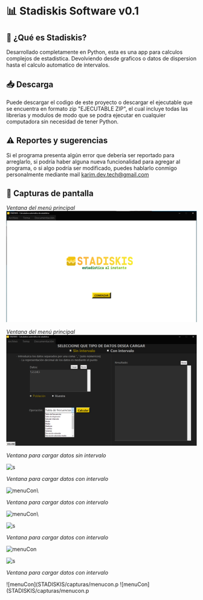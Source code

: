 # 📊 Stadiskis Software v0.1

## 🔎 ¿Qué es Stadiskis?
Desarrollado completamente en Python, esta es una app para calculos complejos de estadistica.
Devolviendo desde graficos o datos de dispersion hasta el calculo automatico de intervalos. 

## 📥 Descarga
Puede descargar el codigo de este proyecto o descargar el ejecutable que se encuentra en formato zip "EJECUTABLE ZIP", el cual incluye todas las librerias y modulos de modo que se podra ejecutar en cualquier computadora sin necesidad de tener Python.

## ⚠️ Reportes y sugerencias
Si el programa presenta algún error que debería ser reportado para arreglarlo, si podría haber alguna nueva funcionalidad para agregar al programa, o si algo podría ser modificado, puedes hablarlo conmigo personalmente mediante mail karim.dev.tech@gmail.com

## 📸 Capturas de pantalla
*Ventana del menú principal*
![mainMenu](STADISKIS/capturas/Menu.png) 

*Ventana del menú principal*
![mainMenu](STADISKIS/capturas/sin.png) 

*Ventana para cargar datos sin intervalo*

![s](STADISKIS/capturas/menusin.png)



*Ventana para cargar datos con intervalo*

![menuCon](STADISKIS/capturas/menucon.png)\




*Ventana para cargar datos con intervalo*

![menuCon](STADISKIS/capturas/menucon.png)\

![s](STADISKIS/capturas/menusin.png)



*Ventana para cargar datos con intervalo*

![menuCon](STADISKIS/capturas/menucon.png)

![s](STADISKIS/capturas/menusin.png)



*Ventana para cargar datos con intervalo*

![menuCon](STADISKIS/capturas/menucon.p
![menuCon](STADISKIS/capturas/menucon.p




